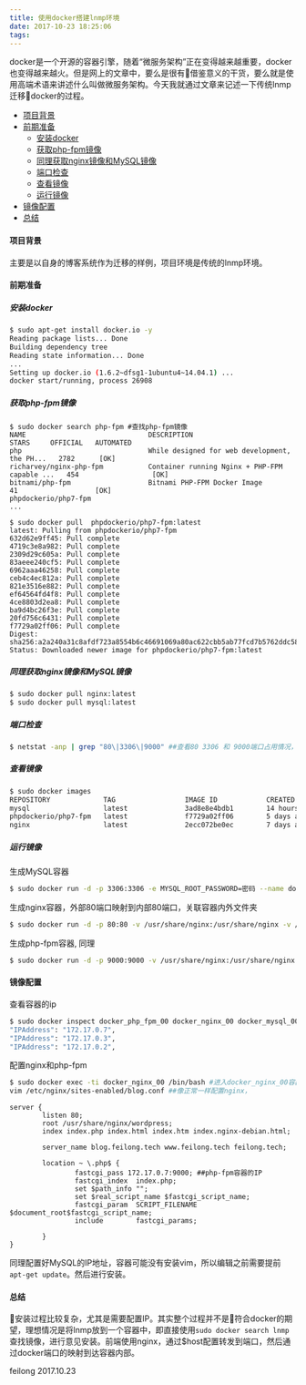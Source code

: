 ```yaml
---
title: 使用docker搭建lnmp环境
date: 2017-10-23 18:25:06
tags:
---
```


docker是一个开源的容器引擎，随着“微服务架构”正在变得越来越重要，docker也变得越来越火。但是网上的文章中，要么是很有借鉴意义的干货，要么就是使用高端术语来讲述什么叫做微服务架构。今天我就通过文章来记述一下传统lnmp迁移docker的过程。

<!-- TOC -->

- [项目背景](#项目背景)
- [前期准备](#前期准备)
    - [安装docker](#安装docker)
    - [获取php-fpm镜像](#获取php-fpm镜像)
    - [同理获取nginx镜像和MySQL镜像](#同理获取nginx镜像和mysql镜像)
    - [端口检查](#端口检查)
    - [查看镜像](#查看镜像)
    - [运行镜像](#运行镜像)
- [镜像配置](#镜像配置)
- [总结](#总结)

<!-- /TOC -->

#### 项目背景

主要是以自身的博客系统作为迁移的样例，项目环境是传统的lnmp环境。

#### 前期准备

##### 安装docker

```bash
$ sudo apt-get install docker.io -y
Reading package lists... Done
Building dependency tree
Reading state information... Done
...
Setting up docker.io (1.6.2~dfsg1-1ubuntu4~14.04.1) ...
docker start/running, process 26908
```

##### 获取php-fpm镜像

```
$ sudo docker search php-fpm #查找php-fpm镜像
NAME                              DESCRIPTION                                     STARS     OFFICIAL   AUTOMATED
php                               While designed for web development, the PH...   2782      [OK]
richarvey/nginx-php-fpm           Container running Nginx + PHP-FPM capable ...   454                  [OK]
bitnami/php-fpm                   Bitnami PHP-FPM Docker Image                    41                   [OK]
phpdockerio/php7-fpm
...

$ sudo docker pull  phpdockerio/php7-fpm:latest
latest: Pulling from phpdockerio/php7-fpm
632d62e9ff45: Pull complete
4719c3e8a982: Pull complete
2309d29c605a: Pull complete
83aeee240cf5: Pull complete
6962aaa46258: Pull complete
ceb4c4ec812a: Pull complete
821e3516e882: Pull complete
ef64564fd4f8: Pull complete
4ce8803d2ea8: Pull complete
ba9d4bc26f3e: Pull complete
20fd756c6431: Pull complete
f7729a02ff06: Pull complete
Digest: sha256:a2a240a31c8afdf723a8554b6c46691069a80ac622cbb5ab77fcd7b5762ddc58
Status: Downloaded newer image for phpdockerio/php7-fpm:latest
```

##### 同理获取nginx镜像和MySQL镜像

```bash
$ sudo docker pull nginx:latest
$ sudo docker pull mysql:latest
```

##### 端口检查

```bash
$ netstat -anp | grep "80\|3306\|9000" ##查看80 3306 和 9000端口占用情况，如果被占用，停掉响应服务
```

##### 查看镜像

```bash
$ sudo docker images
REPOSITORY             TAG                 IMAGE ID            CREATED             VIRTUAL SIZE
mysql                  latest              3ad8e8e4bdb1        14 hours ago        408.2 MB
phpdockerio/php7-fpm   latest              f7729a02ff06        5 days ago          166.2 MB
nginx                  latest              2ecc072be0ec        7 days ago          108.3 MB
```

##### 运行镜像

生成MySQL容器
```bash
$ sudo docker run -d -p 3306:3306 -e MYSQL_ROOT_PASSWORD=密码 --name docker_mysql_00 mysql:latest
```

生成nginx容器，外部80端口映射到内部80端口，关联容器内外文件夹
```bash
$ sudo docker run -d -p 80:80 -v /usr/share/nginx:/usr/share/nginx -v /etc/nginx:/etc/nginx --name docker_nginx_00 nginx:lastest
```

生成php-fpm容器, 同理
```bash
$ sudo docker run -d -p 9000:9000 -v /usr/share/nginx:/usr/share/nginx --name docker_php_fpm_00 phpdockerio/php7-fpm
```

#### 镜像配置

查看容器的ip
```bash
$ sudo docker inspect docker_php_fpm_00 docker_nginx_00 docker_mysql_00| grep "IPAddress"
"IPAddress": "172.17.0.7",
"IPAddress": "172.17.0.3",
"IPAddress": "172.17.0.2",
```

配置nginx和php-fpm
```bash
$ sudo docker exec -ti docker_nginx_00 /bin/bash #进入docker_nginx_00容器
vim /etc/nginx/sites-enabled/blog.conf ##像正常一样配置nginx，

```
```nginx
server {
        listen 80;
        root /usr/share/nginx/wordpress;
        index index.php index.html index.htm index.nginx-debian.html;

        server_name blog.feilong.tech www.feilong.tech feilong.tech;

        location ~ \.php$ {
                fastcgi_pass 172.17.0.7:9000; ##php-fpm容器的IP
                fastcgi_index  index.php;
                set $path_info "";
                set $real_script_name $fastcgi_script_name;
                fastcgi_param  SCRIPT_FILENAME  $document_root$fastcgi_script_name;
                include        fastcgi_params;

        }
}
```
同理配置好MySQL的IP地址，容器可能没有安装vim，所以编辑之前需要提前`apt-get update`。然后进行安装。

#### 总结

安装过程比较复杂，尤其是需要配置IP。其实整个过程并不是符合docker的期望，理想情况是将lnmp放到一个容器中，即直接使用`sudo docker search lnmp`查找镜像，进行意见安装。前端使用nginx，通过\$host配置转发到端口，然后通过docker端口的映射到达容器内部。

feilong
2017.10.23



